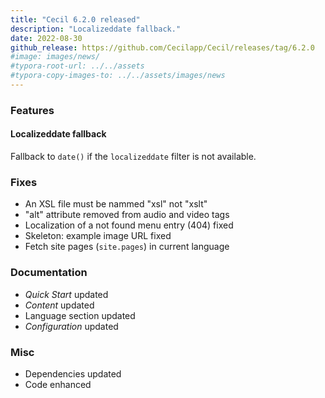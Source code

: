 ```yaml
---
title: "Cecil 6.2.0 released"
description: "Localizeddate fallback."
date: 2022-08-30
github_release: https://github.com/Cecilapp/Cecil/releases/tag/6.2.0
#image: images/news/
#typora-root-url: ../../assets
#typora-copy-images-to: ../../assets/images/news
---
```


### Features

#### Localizeddate fallback

Fallback to `date()` if the `localizeddate` filter is not available.

### Fixes

- An XSL file must be nammed "xsl" not "xslt"
- "alt" attribute removed from audio and video tags
- Localization of a not found menu entry (404) fixed
- Skeleton: example image URL fixed
- Fetch site pages (`site.pages`) in current language

### Documentation

- _Quick Start_ updated
- _Content_ updated
- Language section updated
- _Configuration_ updated

### Misc

- Dependencies updated
- Code enhanced
